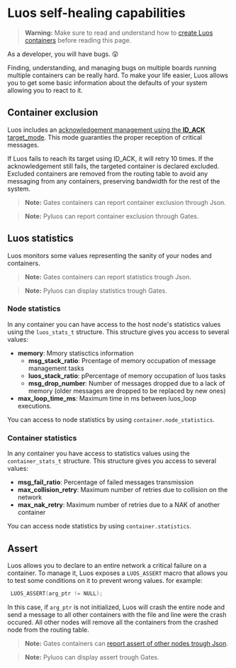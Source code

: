 
# Luos self-healing capabilities
> **Warning:** Make sure to read and understand how to [create Luos containers](./create-project.md) before reading this page.

As a developer, you will have bugs. 😲

Finding, understanding, and managing bugs on multiple boards running multiple containers can be really hard. To make your life easier, Luos allows you to get some basic information about the defaults of your system allowing you to react to it.

## Container exclusion
Luos includes an [acknowledgement management using the **ID_ACK** target_mode](./msg-handling.md). This mode guaranties the proper reception of critical messages.

If Luos fails to reach its target using ID_ACK, it will retry 10 times. If the acknowledgement still fails, the targeted container is declared excluded. Excluded containers are removed from the routing table to avoid any messaging from any containers, preserving bandwidth for the rest of the system.

> **Note:** Gates containers can report container exclusion through Json.

> **Note:** Pyluos can report container exclusion through Gates.

## Luos statistics
Luos monitors some values representing the sanity of your nodes and containers.

> **Note:** Gates containers can report statistics trough Json.

> **Note:** Pyluos can display statistics trough Gates.

### Node statistics
In any container you can have access to the host node's statistics values using the `luos_stats_t` structure.
This structure gives you access to several values:

 - **memory**: Mmory statisctics information
     - **msg_stack_ratio**: Prcentage of memory occupation of message management tasks
     - **luos_stack_ratio**: pPercentage of memory occupation of luos tasks
     - **msg_drop_number**: Number of messages dropped due to a lack of memory (older messages are dropped to be replaced by new ones)
 - **max_loop_time_ms**: Maximum time in ms between luos_loop executions.

You can access to node statistics by using `container.node_statistics`.

### Container statistics
In any container you have access to statistics values using the `container_stats_t` structure.
This structure gives you access to several values:

 - **msg_fail_ratio**: Percentage of failed messages transmission
 - **max_collision_retry**: Maximum number of retries due to collision on the network
 - **max_nak_retry**: Maximum number of retries due to a NAK of another container

You can access node statistics by using `container.statistics`.

## Assert
Luos allows you to declare to an entire network a critical failure on a container.
To manage it, Luos exposes a `LUOS_ASSERT` macro that allows you to test some conditions on it to prevent wrong values.
for example:
``` C
 LUOS_ASSERT(arg_ptr != NULL);
```
In this case, if `arg_ptr` is not initialized, Luos will crash the entire node and send a message to all other containers with the file and line were the crash occured. All other nodes will remove all the containers from the crashed node from the routing table.

> **Note:** Gates containers can [report assert of other nodes trough Json](../../high/json-api.md#node-assert-messages).

> **Note:** Pyluos can display assert trough Gates.
